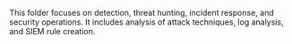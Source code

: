 This folder focuses on detection, threat hunting, incident response, and security operations. It includes analysis of attack techniques, log analysis, and SIEM rule creation.
